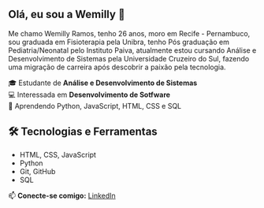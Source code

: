 ## Olá, eu sou a Wemilly 👋

Me chamo Wemilly Ramos, tenho 26 anos, moro em Recife - Pernambuco, sou graduada em Fisioterapia pela Unibra, tenho Pós graduação em Pediatria/Neonatal pelo Instituto Paiva, atualmente estou cursando Análise e Desenvolvimento de Sistemas pela Universidade Cruzeiro do Sul, fazendo uma migração de carreira após descobrir a paixão pela tecnologia.

🎓 Estudante de **Análise e Desenvolvimento de Sistemas**  
💻 Interessada em **Desenvolvimento de Sotfware**  
🌱 Aprendendo Python, JavaScript, HTML, CSS e SQL

## 🛠 Tecnologias e Ferramentas
- HTML, CSS, JavaScript
- Python
- Git, GitHub
- SQL


📫 **Conecte-se comigo:** [LinkedIn](https://www.linkedin.com/in/wemillyramos)

